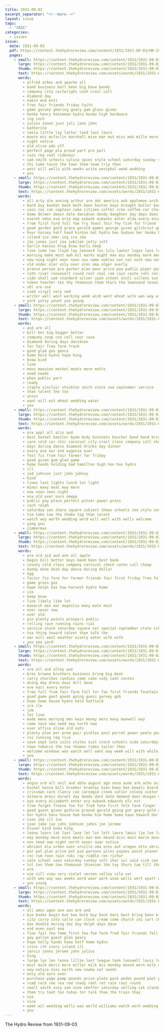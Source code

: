 ```yaml
---
title: 1931-09-03
excerpt_separator: "<!--more-->"
layout: issue
tags:
  - "1931"
categories:
  - issues
issue:
  date: 1931-09-03
  pdf: https://content.thehydroreview.com/content/1931/1931-09-03/HR-1931-09-03.pdf
  pages:
    - small: https://content.thehydroreview.com/content/1931/1931-09-03/small/HR-1931-09-03-01.jpg
      large: https://content.thehydroreview.com/content/1931/1931-09-03/large/HR-1931-09-03-01.jpg
      thumb: https://content.thehydroreview.com/content/1931/1931-09-03/thumbnails/HR-1931-09-03-01.jpg
      text: https://content.thehydroreview.com/assets/words/1931/1931-09-03/HR-1931-09-03-01.txt
      words:
        - alfred arbes and apache all
        - band business ball been big base bandy
        - company city cartwright cash crail call
        - diamond day
        - eakin end entz
        - free fair friends friday faith
        - game garvey ghering geary gam glass given
        - henke henry heineman hydro houke high hardware
        - ing inch
        - julius jones just juli jane john
        - katherine
        - leola little lay latter land last learn
        - moore mis mcfarlin marshall mise man mut miss mak mille more maso march must monday maver matter
        - night notice
        - old olive odo off
        - perfect page pla proud part pro pall
        - rain reg real ridenour
        - sam smith schools sylvia spies style school saturday sunday see september special small sit second
        - thi take tench the town them team trip then
        - west will wells with weeks write westphal week wedding
        - you
    - small: https://content.thehydroreview.com/content/1931/1931-09-03/small/HR-1931-09-03-02.jpg
      large: https://content.thehydroreview.com/content/1931/1931-09-03/large/HR-1931-09-03-02.jpg
      thumb: https://content.thehydroreview.com/content/1931/1931-09-03/thumbnails/HR-1931-09-03-02.jpg
      text: https://content.thehydroreview.com/assets/words/1931/1931-09-03/HR-1931-09-03-02.txt
      words:
        - all arty ale anning arthur are abt america ask appleman archie ani ane american abe able alva and aid
        - bard buy basket bank both been boston boys brought butler back bridgeport boyles britain bein business baby blum beer byrum bell burr banner but bethel
        - cain cas can captain cake citizen coffer cron coffee cor church crosswhite college con cream creek cruzan class clark cedar chief chris code come city coffey
        - dome delmer domin dole davidson dandy daughter day days does del den during dinner dent deer dickey dry death
        - everet edna eva erie eap eubank eubanks enter elda every enid ever
        - from first ford full fae fry feast fair fey fish for friend fred farms freely fine forget friday found few france fights floyd
        - good garden gold grace gerald games george given gilchrist geary gilmore graft governor
        - hour harvey half hand hinton hal hydro hes hudson her hooks horn hunting hom husband hot hope hite herndon hoon henderson handy home harris hundred heine hardware high has hopes hook honor
        - island ice imer ing ira ida
        - jon jones just joa jubilee jetty jett
        - karlin kansas krug know karli keep
        - line lome law lloyd lay leonard les lulu lawter logas lass leaders left lands late last len
        - morning mahe most mah mil marks might man mis monday mark men more marietta martin murray mon may mighty miss maude means miller made million melon monda
        - new ning night near noon nas name nobles not nat noth now never
        - old onder oler only over ores oma olger overly
        - prance person pro parker plan pour price pow public piper per pace peach paper pond park phillip plas pet people pick
        - ruth river roosevelt round rest real rom rain route ruhl ralston rey robinson ree ruby rockhold roo rude race
        - side shall som standard silver swim school stull sullens sun september state see street stock sister say show stipe stout sullins south save sells signs ser son sear stand sahara slow surplus sunday
        - taken teacher tes thy thomason thom thurs tha townsend texas tucker tiger the tai tho tol tae telling tom trip treas thralls tak ted trey them tillman tammany times till ten too than
        - uhl ure use
        - vied virgil very ved
        - writer well west working week wish went wheat wife was way with weiner world weathers will williford wit welcome weatherford wall why water while wiles wie wes want
        - york yutzy yount you young
    - small: https://content.thehydroreview.com/content/1931/1931-09-03/small/HR-1931-09-03-03.jpg
      large: https://content.thehydroreview.com/content/1931/1931-09-03/large/HR-1931-09-03-03.jpg
      thumb: https://content.thehydroreview.com/content/1931/1931-09-03/thumbnails/HR-1931-09-03-03.jpg
      text: https://content.thehydroreview.com/assets/words/1931/1931-09-03/HR-1931-09-03-03.txt
      words:
        - and are all
        - bill bet big bigger better
        - company coop con call coor case
        - diamond during days davidson
        - for fair free farm fresh
        - good glad gas genco
        - home held hydro hope hing
        - know kind
        - line
        - mens mansion market meats more motto
        - need needs
        - phen public part
        - ready
        - staple sinclair stockton smith store see september service
        - than talent the too
        - union
        - want will wit wheat wedding water
        - you
    - small: https://content.thehydroreview.com/content/1931/1931-09-03/small/HR-1931-09-03-04.jpg
      large: https://content.thehydroreview.com/content/1931/1931-09-03/large/HR-1931-09-03-04.jpg
      thumb: https://content.thehydroreview.com/content/1931/1931-09-03/thumbnails/HR-1931-09-03-04.jpg
      text: https://content.thehydroreview.com/assets/words/1931/1931-09-03/HR-1931-09-03-04.txt
      words:
        - are appl all alin and
        - best basket bassler byam body business boucher band bond bring bethel bus
        - care cold car chic carnival city crail class company call chamber candies
        - days during dance diamond drinks day dinner
        - every ene ear end eugenie ever
        - fost fix from fair farmer for friday
        - good given gum glad game
        - home hands holding had hamilton high hon has hydro
        - ill
        - jed johnson just john johnny
        - kind
        - lines last lights lunch let light
        - minor many meal may more
        - new noon nees night
        - ona old over ours omega
        - public pay place perfect pitzer power press
        - rach ralph
        - saturday son share square subject shows schools see style second speech styles short sunday school september
        - tim take tae the thake tag than talent
        - watch wey worth wedding word will well with wells welcome
        - yong you
        - zimmerman
    - small: https://content.thehydroreview.com/content/1931/1931-09-03/small/HR-1931-09-03-05.jpg
      large: https://content.thehydroreview.com/content/1931/1931-09-03/large/HR-1931-09-03-05.jpg
      thumb: https://content.thehydroreview.com/content/1931/1931-09-03/thumbnails/HR-1931-09-03-05.jpg
      text: https://content.thehydroreview.com/assets/words/1931/1931-09-03/HR-1931-09-03-05.txt
      words:
        - are ard aid and ane all apple
        - begin bill better boys band been best bank
        - county cold class company carnival check conte call cheap
        - dandy done dash day dance during dollar
        - egg
        - factor fix fore for farmer friends fair first friday free fall folks
        - game grain gas
        - hope helps has how harvest hydro home
        - ice
        - keep know
        - line likely like let
        - monarch men mor magnolia many mate most
        - noor never now
        - over old
        - pin plenty points prosperi public
        - rolling race running rains rial
        - service stock saturday square ser special september state schoo secret settle school see seems seed sack standard
        - toa thing toward talent than talk the
        - war will west weather wisely water wife with
        - you yea yard
    - small: https://content.thehydroreview.com/content/1931/1931-09-03/small/HR-1931-09-03-06.jpg
      large: https://content.thehydroreview.com/content/1931/1931-09-03/large/HR-1931-09-03-06.jpg
      thumb: https://content.thehydroreview.com/content/1931/1931-09-03/thumbnails/HR-1931-09-03-06.jpg
      text: https://content.thehydroreview.com/assets/words/1931/1931-09-03/HR-1931-09-03-06.txt
      words:
        - are all and alley ave
        - bros browne brothers business bring big beat
        - carry churches candies come cake cody cash contes
        - doing day dress days dill done
        - eve east every enter
        - free full from fair farm fall for fan first friends fountain
        - good game gant goods going guess garvey goh
        - hope home house hydro held hatfield
        - ice ile
        - job
        - let line
        - made mews morning men main money mers many maxwell may
        - name nace new need ney north now
        - over office oline old oats
        - plenty plan per prem pair pickles post perret power peele peaches
        - rei running reg rice
        - save sept sale suits styles suit stock schools side saturday street september special selling see soda standard school service supple still store sat sunday sox sour
        - town tobacco the toe thomas times tailor then
        - welcome windows was watch well want way week will with while
        - you
    - small: https://content.thehydroreview.com/content/1931/1931-09-03/small/HR-1931-09-03-07.jpg
      large: https://content.thehydroreview.com/content/1931/1931-09-03/large/HR-1931-09-03-07.jpg
      thumb: https://content.thehydroreview.com/content/1931/1931-09-03/thumbnails/HR-1931-09-03-07.jpg
      text: https://content.thehydroreview.com/assets/words/1931/1931-09-03/HR-1931-09-03-07.txt
      words:
        - angie ard all anil and able august age anna aune ark acho asi are aul alfalfa anne alter aid
        - bickel bence bill brooker bradley bien bown bee bowels board boyle bick bayer best block bue bowls been brother ben ber bring but blaine business bir born
        - crissman care clancy can carnegie creek caller colony custer caddo county curtis comes carne city coffey coy count colon cheeks cade call carl cavin
        - ditmore dress durant day deeds dant date demand deer dungan days dalke dag daughter daya daughters
        - eye every elizabeth enter ery eubank edwards els est
        - from forget froese foe for fred fate first folk farm finger fon fira forty few frida
        - good guest given guthrie ground gerald going gut geary gold glad gener
        - her hydro hans house hom henke him home homa haas howard hor happy harry heart halden has henri half hinton harder harding host hudson
        - ison ida ill ino
        - joan jake joe john johnson jahns jon jerome
        - kluver kind know king
        - leone learn lat last lane let lot left laura lewis lie loe long life leo lek look law lee
        - may monday more mine meals man men mound miss main marie moses million mare
        - nov need nee night north never near notice
        - obriant ola ordon over orville oma ores oot oregon otto obrian
        - por pal plan price pot pie parsons piles paynes point planer pouch place pleasant proven pete press peed
        - roc rum ronn rain robi ray riddle ren richar
        - sale school soon saturday sunday sult shar sul said sick sae sundt sum som setting sales sever stap super sic style stout siek sun sper sheffer sharry sand stover september suit sylvester see sons sant
        - tol ten them tow thomason thiessen tho tay thurs tae till thu tas the tice thacker treas ted town tom
        - ure
        - vue vill view very violet vernon valley vile ver
        - with wee way was weeks word wear work wine wells wert wyatt went walter wal want while well will wife watt week
        - you young
    - small: https://content.thehydroreview.com/content/1931/1931-09-03/small/HR-1931-09-03-08.jpg
      large: https://content.thehydroreview.com/content/1931/1931-09-03/large/HR-1931-09-03-08.jpg
      thumb: https://content.thehydroreview.com/content/1931/1931-09-03/thumbnails/HR-1931-09-03-08.jpg
      text: https://content.thehydroreview.com/assets/words/1931/1931-09-03/HR-1931-09-03-08.txt
      words:
        - all amos agen ave aun are and
        - bie books begin but bue bulk buy back bars best bring been big
        - city curry coto calle can clock cream come church chi cart check chet carry cattle cor call cee charles
        - das double during dai day dolph days dave
        - end even east ema
        - fine fail feo fame first fea foe farm fred fair friends fell for from
        - gay gallon guest glen geary
        - hope holly hands homa half home hydro
        - ivins ith ivory island ill
        - jarvis jones jerome john julius
        - king
        - large lyn len leona lillie last league look lasswell louis leathers lard long laundry
        - must much marci more miller milk mis monday mound morn mile mik merman may
        - now notice nies north new nowka not needs
        - only old ours over
        - purchase page pump pounds price plato pock peden pound past people pail pat pure part
        - road rock ree rea red ready reel ret rain raut round
        - small smith susy sam sine sheffer saturday selling sik standard such store style soap station sur sees stock sack see sale star september spies school
        - them try teat too tates tor talk thee the train thay
        - use
        - vice
        - week wil weeding wells was world williams watch work wedding will want with wilson
        - you
---
```


The Hydro Review from 1931-09-03

<!--more-->

